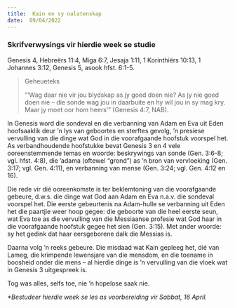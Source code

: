 ```yaml
---
title:  Kain en sy nalatenskap
date:  09/04/2022
---
```


### Skrifverwysings vir hierdie week se studie
Genesis 4, Hebreërs 11:4, Miga 6:7, Jesaja 1:11, 1 Korinthiërs 10:13, 1 Johannes 3:12, Genesis 5, asook hfst. 6:1-5.

> <p>Geheueteks</p>
> “‘Wag daar nie vir jou blydskap as jy goed doen nie? As jy nie goed doen nie – die sonde wag jou in daarbuite en hy wil jou in sy mag kry. Maar jy moet oor hom heers’” (Genesis 4:7, NAB).

In Genesis word die sondeval en die verbanning van Adam en Eva uit Eden hoofsaaklik deur ’n lys van geboortes en sterftes gevolg, ’n presiese vervulling van die dinge wat God in die voorafgaande hoofstuk voorspel het. As verbandhoudende hoofstukke bevat Genesis 3 en 4 vele ooreenstemmende temas en woorde: beskrywings van sonde (Gen. 3:6-8; vgl. hfst. 4:8), die ’adama (oftewel “grond”) as ’n bron van vervloeking (Gen. 3:17; vgl. Gen. 4:11), en verbanning van mense (Gen. 3:24; vgl. Gen. 4:12 en 16).

Die rede vir dié ooreenkomste is ter beklemtoning van die voorafgaande gebeure, d.w.s. die dinge wat God aan Adam en Eva n.a.v. die sondeval voorspel het. Die eerste gebeurtenis na Adam-hulle se verbanning uit Eden het die paartjie weer hoop gegee: die geboorte van die heel eerste seun, wat Eva toe as die vervulling van die Messiaanse profesie wat God haar in die voorafgaande hoofstuk gegee het sien (Gen. 3:15). Met ander woorde: sy het gedink dat haar eersgeborene dalk die Messias is.

Daarna volg ’n reeks gebeure. Die misdaad wat Kain gepleeg het, dié van Lameg, die krimpende lewensjare van die mensdom, en die toename in boosheid onder die mens – al hierdie dinge is ’n vervulling van die vloek wat in Genesis 3 uitgespreek is.

Tog was alles, selfs toe, nie ’n hopelose saak nie.

_*Bestudeer hierdie week se les as voorbereiding vir Sabbat, 16 April._